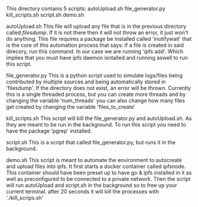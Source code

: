 This directory contains 5 scripts:
autoUpload.sh
file_generator.py
kill_scripts.sh
script.sh
demo.sh

autoUpload.sh
	This file will upload any file that is in the previous directory called *filesdump*. If it is not there then it will not throw an error, it just won't do anything. This file requires a package be installed called 'inotifywait' that is the core of this automation process that says: if a file is created in said direcory, run this command.
	In our case we are running 'ipfs add'. Which implies that you must have ipfs daemon isntalled and running aswell to run this script.

file_generator.py
	This is a python script used to simulate logs/files being contributed by multiple sources and being automatically stored in 'filesdump'. If the directory does not exist, an error will be thrown. Currently this is a single threaded process, but you can create more threads and by changing the variable 'num_threads' you can also change how many files get created by changing the variable 'files_to_create'

kill_scripts.sh
	This script will kill the file_generator.py and autoUpload.sh. As they are meant to be run in the background. To run this script you need to have the package 'pgrep' installed.

script.sh
	This is a script that called file_generator.py, but runs it in the background.

demo.sh
	This script is meant to automate the environment to autocreate and upload files into ipfs. It first starts a docker container called ipfsnode. This container should have been preset up to have go & ipfs installed in it as well as preconfigured to be connected to a private network. Then the script will run autoUpload and script.sh in the background so to free up your current terminal. after 20 seconds it will kill the processes with './kill_scrips.sh'
